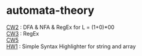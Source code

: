 # automata-theory
[CW2](https://yavuzselimgugen.github.io/automata-theory/CW2.html) : DFA & NFA & RegEx for  L = (1+0)*00
<br>
[CW3](https://yavuzselimgugen.github.io/automata-theory/CW3.html) : RegEx
<br>
[CW5](https://yavuzselimgugen.github.io/automata-theory/CW5/index.html)
<br>
[HW1](https://yavuzselimgugen.github.io/automata-theory/HW1.html) : Simple Syntax Highlighter for string and array
